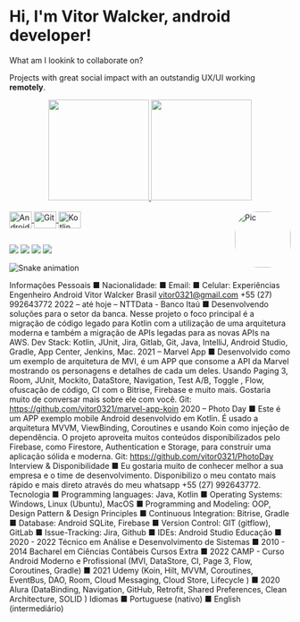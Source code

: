 # Hi, I'm Vitor Walcker, android developer!

What am I lookink to collaborate on?

Projects with great social impact with an outstandig UX/UI working **remotely**.


<div align="center">
  <a href="https://github.com/vitor0321">
  <img height="180em" src="https://github-readme-stats.vercel.app/api?username=vitor0321&show_icons=true&theme=dark&include_all_commits=true&count_private=true"/>
  <img height="180em" src="https://github-readme-stats.vercel.app/api/top-langs/?username=vitor0321&layout=compact&langs_count=7&theme=dark"/>
</div>
<div style="display: inline_block"><br>
  <img align="center" alt="Android" height="30" width="40" src="https://cdn.jsdelivr.net/gh/devicons/devicon/icons/android/android-plain.svg">
  <img align="center" alt="Git" height="30" width="40" src="https://cdn.jsdelivr.net/gh/devicons/devicon/icons/git/git-original.svg">
  <img align="center" alt="Kotlin" height="30" width="40" src="https://cdn.jsdelivr.net/gh/devicons/devicon/icons/kotlin/kotlin-original.svg">
  <img align="right" alt="Pic" height="100" style="border-radius:40px;" src="https://cdn.discordapp.com/attachments/928766170390216786/928782852869476422/Hi.gif">
</div>
  
##
 
<div> 
  <a href="https://instagram.com/vitor_walcker" target="_blank"><img src="https://img.shields.io/badge/-Instagram-%23E4405F?style=for-the-badge&logo=instagram&logoColor=white" target="_blank"></a>
 <a href="https://discord.gg/7UXzW5wX" target="_blank"><img src="https://img.shields.io/badge/Discord-7289DA?style=for-the-badge&logo=discord&logoColor=white" target="_blank"></a> 
  <a href = "mailto:vitor0321@gmail.com"><img src="https://img.shields.io/badge/-Gmail-%23333?style=for-the-badge&logo=gmail&logoColor=white" target="_blank"></a>
  <a href="https://www.linkedin.com/in/vitorwalcker/" target="_blank"><img src="https://img.shields.io/badge/-LinkedIn-%230077B5?style=for-the-badge&logo=linkedin&logoColor=white" target="_blank"></a> 
 
  ![Snake animation](https://github.com/vitor0321/vitor0321/blob/output/github-contribution-grid-snake.svg)
 
</div>


Informações Pessoais
■ Nacionalidade:
■ Email:
■ Celular:
Experiências
Engenheiro Android
Vitor Walcker
Brasil vitor0321@gmail.com +55 (27) 992643772
  2022 – até hoje – NTTData - Banco Itaú
■ Desenvolvendo soluções para o setor da banca. Nesse projeto o foco principal é a migração de código legado para Kotlin com a utilização de uma arquitetura moderna e também a migração de APIs legadas para as novas APIs na AWS. Dev Stack: Kotlin, JUnit, Jira, Gitlab, Git, Java, IntelliJ, Android Studio, Gradle, App Center, Jenkins, Mac.
2021 – Marvel App
■ Desenvolvido como um exemplo de arquitetura de MVI, é um APP que consome a API da Marvel mostrando os personagens e detalhes de cada um deles. Usando Paging 3, Room, JUnit, Mockito, DataStore, Navigation, Test A/B, Toggle , Flow, ofuscação de código, CI com o Bitrise, Firebase e muito mais. Gostaria muito de conversar mais sobre ele com você. Git: https://github.com/vitor0321/marvel-app-koin
2020 – Photo Day
■ Este é um APP exemplo mobile Android desenvolvido em Kotlin. É usado a arquitetura MVVM, ViewBinding, Coroutines e usando Koin como injeção de dependência. O projeto aproveita muitos conteúdos disponibilizados pelo Firebase, como Firestore, Authentication e Storage, para construir uma aplicação sólida e moderna. Git: https://github.com/vitor0321/PhotoDay
Interview & Disponibilidade
■ Eu gostaria muito de conhecer melhor a sua empresa e o time de desenvolvimento. Disponibilizo o meu contato mais rápido e mais direto através do meu whatsapp +55 (27) 992643772.
Tecnologia
■ Programming languages: Java, Kotlin
■ Operating Systems: Windows, Linux (Ubuntu), MacOS
■ Programming and Modeling: OOP, Design Pattern & Design Principles
■ Continuous Integration: Bitrise, Gradle
■ Database: Android SQLite, Firebase
■ Version Control: GIT (gitflow), GitLab
■ Issue-Tracking: Jira, Github
■ IDEs: Android Studio
Educação
■ 2020 - 2022 Técnico em Análise e Desenvolvimento de Sistemas
■ 2010 - 2014 Bacharel em Ciências Contábeis
Cursos Extra
■ 2022 CAMP - Curso Android Moderno e Profissional (MVI, DataStore, CI, Page 3, Flow, Coroutines, Gradle)
■ 2021 Udemy (Koin, Hilt, MVVM, Coroutines, EventBus, DAO, Room, Cloud Messaging, Cloud Store, Lifecycle )
■ 2020 Alura (DataBinding, Navigation, GitHub, Retrofit, Shared Preferences, Clean Architecture, SOLID )
Idiomas
■ Portuguese (nativo)
■ English (intermediário)
